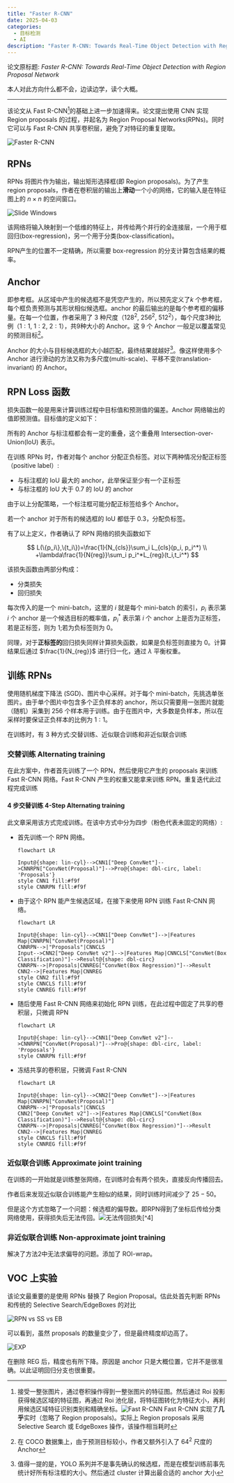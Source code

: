 ```yaml
---
title: "Faster R-CNN"
date: 2025-04-03
categories:
  - 目标检测
  - AI
description: "Faster R-CNN: Towards Real-Time Object Detection with Region Proposal Network"
---
```


论文原标题: _Faster R-CNN: Towards Real-Time Object Detection with Region Proposal Network_

本人对此方向什么都不会，边读边学，读个大概。

---

该论文从 Fast R-CNN[^1]的基础上进一步加速得来。论文提出使用 CNN 实现 Region proposals 的过程，并起名为 Region Proposal Networks(RPNs)。同时它可以与 Fast R-CNN 共享卷积层，避免了对特征的重复提取。

![Faster R-CNN](./image-20250405161614641.png)

## RPNs

RPNs 将图片作为输出，输出矩形选择框(即 Region proposals)。为了产生 region proposals，作者在卷积层的输出上**滑动**一个小的网络，它的输入是在特征图上的 $n\times n$ 的空间窗口。

![Slide Windows](./image-20250405162401498.png)

该网络将输入映射到一个低维的特征上，并传给两个并行的全连接层，一个用于框回归(box-regression)，另一个用于分类(box-classification)。

RPN产生的位置不一定精确，所以需要 box-regression 的分支计算包含结果的概率。

## Anchor

即参考框。从区域中产生的候选框不是凭空产生的，所以预先定义了$k$ 个参考框，每个框负责预测与其形状相似候选框。anchor 的最后输出的是每个参考框的偏移量。在每一个位置，作者采用了 3 种尺度（$128^2$, $256^2$, $512^2$），每个尺度3种比例（$1:1$, $1:2$, $2:1$），共9种大小的 Anchor。这 9 个 Anchor 一般足以覆盖常见的预测目标[^2]。

Anchor 的大小与目标候选框的大小越匹配，最终结果就越好[^3]。像这样使用多个 Anchor 进行滑动的方法又称为多尺度(multi-scale)、平移不变(translation-invariant) 的 Anchor。

[^1]: 接受一整张图片，通过卷积操作得到一整张图片的特征图。然后通过 Roi 投影获得候选区域的特征图，再通过 Roi 池化层，将特征图转化为特征大小，再利用候选区域特征识别类别和精确坐标。![Fast R-CNN](./image-20250405160622132.png) Fast R-CNN 实现了**几乎**实时（忽略了 Region proposals)。实际上 Region proposals 采用 Selective Search 或 EdgeBoxes 操作，该操作相当耗时

[^2]: 在 COCO 数据集上，由于预测目标较小，作者又额外引入了 $64^2$ 尺度的 Anchor

[^3]: 值得一提的是，YOLO 系列并不是事先确认的候选框，而是在模型训练前事先统计好所有标注框的大小。然后通过 cluster 计算出最合适的 anchor 大小

## RPN Loss 函数

损失函数一般是用来计算训练过程中目标值和预测值的偏差。Anchor 网络输出的值即预测值。目标值的定义如下：

所有的 Anchor 与标注框都会有一定的重叠，这个重叠用 Intersection-over-Union(IoU) 表示。

在训练 RPNs 时，作者对每个 anchor 分配正负标签。对以下两种情况分配正标签（positive label）:

- 与标注框的 IoU 最大的 anchor，此举保证至少有一个正标签
- 与标注框的 IoU 大于 $0.7$ 的 IoU 的 anchor

由于以上分配策略，一个标注框可能分配正标签给多个 Anchor。

若一个 anchor 对于所有的候选框的 IoU 都低于 $0.3$，分配负标签。

有了以上定义，作者确认了 RPN 网络的损失函数如下

$$
L(\{p_i\},\{t_i\})=\frac{1}{N_{cls}}\sum_i L_{cls}(p_i, p_i^*) \\
+\lambda\frac{1}{N{reg}}\sum_i p_i^*L_{reg}(t_i,t_i^*)
$$

该损失函数由两部分构成：

- 分类损失
- 回归损失

每次传入的是一个 mini-batch，这里的 $i$ 就是每个 mini-batch 的索引，$p_i$ 表示第 $i$ 个 anchor 是一个候选目标的概率值，$p_i^*$ 表示第 $i$ 个 anchor 上是否为正标签，若是正标签，则为 $1$;若为负标签则为 $0$。

同理，对于**正标签的**回归损失同样计算损失函数，如果是负标签则直接为 0。计算结果后通过 $\frac{1}{N_{reg}}$ 进行归一化，通过 $\lambda$ 平衡权重。

## 训练 RPNs

使用随机梯度下降法 (SGD)、图片中心采样。对于每个 mini-batch，先挑选单张图片。由于单个图片中包含多个正负样本的 anchor，所以只需要用一张图片就能（随机）采集到 256 个样本用于训练。由于在图片中，大多数是负样本，所以在采样时要保证正负样本的比例为 $1:1$。

在训练时，有 3 种方式:交替训练、近似联合训练和非近似联合训练

### 交替训练 Alternating training

在此方案中，作者首先训练了一个 RPN，然后使用它产生的 proposals 来训练 Fast R-CNN 网络。Fast R-CNN 产生的权重又能拿来训练 RPN。重复迭代此过程完成训练

#### 4 步交替训练 4-Step Alternating training

此文章采用该方式完成训练。在该中方式中分为四步（粉色代表未固定的网络）:

- 首先训练一个 RPN 网络。

  ```mermaid
  flowchart LR

  Input@{shape: lin-cyl}-->CNN1["Deep ConvNet"]-->CNNRPN["ConvNet(Proposal)"]-->Pro@{shape: dbl-circ, label: 'Proposals'}
  style CNN1 fill:#f9f
  style CNNRPN fill:#f9f
  ```

- 由于这个 RPN 能产生候选区域，在接下来使用 RPN 训练 Fast R-CNN 网络。

  ```mermaid
  flowchart LR

  Input@{shape: lin-cyl}-->CNN1["Deep ConvNet"]-->|Features Map|CNNRPN["ConvNet(Proposal)"]
  CNNRPN-->|"Proposals"|CNNCLS
  Input-->CNN2["Deep ConvNet v2"]-->|Features Map|CNNCLS["ConvNet(Box Classification)"]-->Result@{shape: dbl-circ}
  CNNRPN-->|Proposals|CNNREG["ConvNet(Box Regression)"]-->Result
  CNN2-->|Features Map|CNNREG
  style CNN2 fill:#f9f
  style CNNCLS fill:#f9f
  style CNNREG fill:#f9f
  ```

- 随后使用 Fast R-CNN 网络来初始化 RPN 训练，在此过程中固定了共享的卷积层，只微调 RPN

  ```mermaid
  flowchart LR

  Input@{shape: lin-cyl}-->CNN1["Deep ConvNet v2"]-->CNNRPN["ConvNet(Proposal)"]-->Pro@{shape: dbl-circ, label: 'Proposals'}
  style CNNRPN fill:#f9f
  ```

- 冻结共享的卷积层，只微调 Fast R-CNN

  ```mermaid
  flowchart LR

  Input@{shape: lin-cyl}-->CNN2["Deep ConvNet"]-->|Features Map|CNNRPN["ConvNet(Proposal)"]
  CNNRPN-->|"Proposals"|CNNCLS
  CNN2["Deep ConvNet v2"]-->|Features Map|CNNCLS["ConvNet(Box Classification)"]-->Result@{shape: dbl-circ}
  CNNRPN-->|Proposals|CNNREG["ConvNet(Box Regression)"]-->Result
  CNN2-->|Features Map|CNNREG
  style CNNCLS fill:#f9f
  style CNNREG fill:#f9f
  ```

### 近似联合训练 Approximate joint training

在训练的一开始就是训练整张网络，在训练时会有两个损失，直接反向传播回去。

作者后来发现近似联合训练能产生相似的结果，同时训练时间减少了 $25-50%$。

但是这个方式忽略了一个问题：候选框的偏导数。即RPN得到了坐标后传给分类网络使用，获得损失后无法传回。![无法传回损失](./image-20250405190232345.png)[^4]

### 非近似联合训练 Non-approximate joint training

解决了方法2中无法求偏导的问题。添加了 ROI-wrap。

## VOC 上实验

该论文最重要的是使用 RPNs 替换了 Region Proposal。估此处首先判断 RPNs 和传统的 Selective Search/EdgeBoxes 的对比

![RPN vs SS vs EB](./image-20250405191020904.png)

可以看到，虽然 proposals 的数量变少了，但是最终精度却边高了。

![EXP](./image-20250405192011924.png)

在删除 REG 后，精度也有所下降。原因是 anchor 只是大概位置，它并不是很准确。以此证明回归分支也很重要。
